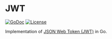 # JWT

[![GoDoc](http://img.shields.io/badge/GoDoc-reference-blue.svg?style=flat)](https://godoc.org/github.com/opinary/jwt)
[![License](http://img.shields.io/badge/license-Apache2-blue.svg?style=flat)](/LICENSE)


Implementation of [JSON Web Token (JWT)](https://tools.ietf.org/html/rfc7519)
in Go.
